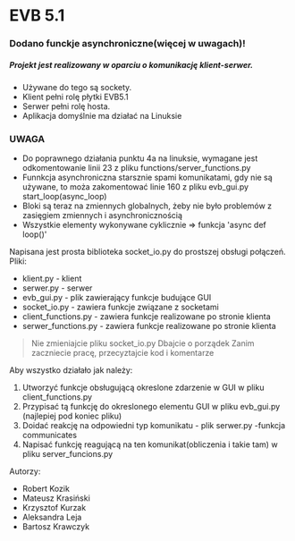 # EVB 5.1
### Dodano funckje asynchroniczne(więcej w uwagach)!

##### Projekt jest realizowany w oparciu o komunikację klient-serwer.
   - Używane do tego są sockety.
   - Klient pełni rolę płytki EVB5.1
   - Serwer pełni rolę hosta.
   - Aplikacja domyślnie ma działać na Linuksie
   
### UWAGA 
   - Do poprawnego działania punktu 4a na linuksie, wymagane jest odkomentowanie linii 23 z pliku functions/server_functions.py
   - Funnkcja asynchroniczna starsznie spami komunikatami, gdy nie są używane, to moża zakomentować linie 160 z pliku evb_gui.py
                                                                                                      start_loop(async_loop)
   - Bloki są teraz na zmiennych globalnych, żeby nie było problemów z zasięgiem zmiennych i asynchronicznością
   - Wszystkie elementy wykonywane cyklicznie => funkcja 'async def loop()'
   
Napisana jest prosta biblioteka socket_io.py do prostszej obsługi połączeń.
Pliki:
* klient.py - klient
* serwer.py - serwer
* evb_gui.py - plik zawierający funkcje budujące GUI 
* socket_io.py - zawiera funkcje związane z socketami
* client_functions.py - zawiera funkcje realizowane po stronie klienta
* serwer_functions.py - zawiera funkcje realizowane po stronie klienta


>  Nie zmieniajcie pliku socket_io.py
>  Dbajcie o porządek
>  Zanim zaczniecie pracę, przecyztajcie kod i komentarze

Aby wszystko działało jak należy:
1. Utworzyć funkcje obsługującą okreslone zdarzenie w GUI w pliku client_functions.py
2. Przypisać tą funkcję do okreslonego elementu GUI w pliku evb_gui.py (najlepiej pod koniec pliku)
3. Doidać reakcję na odpowiedni typ komunikatu - plik serwer.py -funkcja communicates
4. Napisać funkcję reagującą na ten komunikat(obliczenia i takie tam) w pliku server_funcions.py

Autorzy:
* Robert Kozik
* Mateusz Krasiński
* Krzysztof Kurzak
* Aleksandra Leja
* Bartosz Krawczyk

